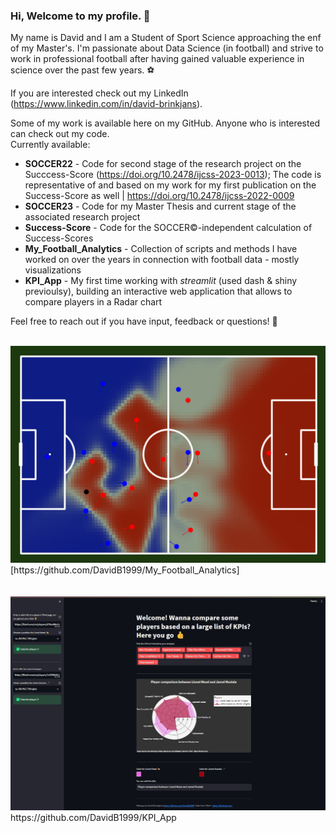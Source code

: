 ### Hi, Welcome to my profile. 👋

My name is David and I am a Student of Sport Science approaching the enf of my Master's.
I'm passionate about Data Science (in football) and strive to work in professional football after having gained valuable experience in science over the past few years. :soccer: <br>

If you are interested check out my LinkedIn (https://www.linkedin.com/in/david-brinkjans).  <br>

Some of my work is available here on my GitHub. Anyone who is interested can check out my code. <br>
Currently available:

+ **SOCCER22** - Code for second stage of the research project on the Succcess-Score (https://doi.org/10.2478/ijcss-2023-0013); The code is representative of and based on my work for my first publication on the Success-Score as well | https://doi.org/10.2478/ijcss-2022-0009
+ **SOCCER23** - Code for my Master Thesis and current stage of the associated research project 
+ **Success-Score** - Code for the SOCCER©-independent calculation of Success-Scores
+ **My_Football_Analytics** - Collection of scripts and methods I have worked on over the years in connection with football data -  mostly visualizations
+ **KPI_App** - My first time working with *streamlit* (used dash & shiny previoulsy), building an interactive web application that allows to compare players in a Radar chart

Feel free to reach out if you have input, feedback or questions! 👋

<br>

<img src="https://github.com/DavidB1999/My_Football_Analytics/blob/main/Position_data/PitchControl/Pitch_Control_Plot.png" width="600" />
[https://github.com/DavidB1999/My_Football_Analytics] <br>
<br>
<br>
<img src="https://github.com/DavidB1999/KPI_App/blob/main/WebApp.jpg" width="600" />
https://github.com/DavidB1999/KPI_App <br>
<br>
<br>




<!--or check out my first paper ever:

![alt text](https://github.com/DavidB1999/DavidB1999/blob/main/images/Paper.JPG)
-->


<!--
**DavidB1999/DavidB1999** is a ✨ _special_ ✨ repository because its `README.md` (this file) appears on your GitHub profile.

Here are some ideas to get you started:

- 🔭 I’m currently working on ...
- 🌱 I’m currently learning ...
- 👯 I’m looking to collaborate on ...
- 🤔 I’m looking for help with ...
- 💬 Ask me about ...
- 📫 How to reach me: ...
- 😄 Pronouns: ...
- ⚡ Fun fact: ...
-->
